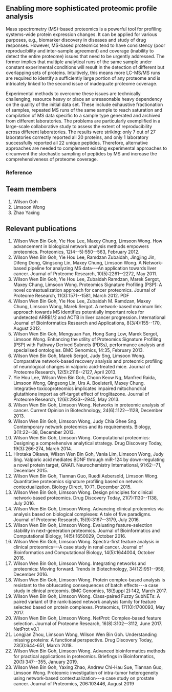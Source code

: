## Enabling more sophisticated proteomic profile analysis
Mass spectrometry (MS)-based proteomics is a powerful tool for profiling systems-wide protein expression changes. It can be applied for various purposes, e.g., biomarker discovery in diseases and study of drug responses. However, MS-based proteomics tend to have consistency (poor reproducibility and inter-sample agreement) and coverage (inability to detect the entire proteome) issues that need to be urgently addressed. The former implies that multiple analytical runs of the same sample under constant experimental conditions will result in the detection of different but overlapping sets of proteins. Intuitively, this means more LC-MS/MS runs are required to identify a sufficiently large portion of any proteome and is intricately linked to the second issue of inadequate proteome coverage.

Experimental methods to overcome these issues are technically challenging, resource heavy or place an unreasonable heavy dependency on the quality of the initial data set. These include exhaustive fractionation of samples, repeated MS runs of the same sample to reach saturation and compilation of MS data specific to a sample type generated and archived from different laboratories. The problems are particularly exemplified in a large-scale collaborative study to assess the extent of reproducibility across different laboratories. The results were striking: only 7 out of 27 laboratories correctly reported all 20 proteins, and only 1 laboratory successfully reported all 22 unique peptides. Therefore, alternative approaches are needed to complement existing experimental approaches to circumvent the stochastic sampling of peptides by MS and increase the comprehensiveness of proteome coverage.

### Reference


## Team members
1. Wilson Goh
2. Limsoon Wong
3. Zhao Yaxing

## Relevant publications
1. Wilson Wen Bin Goh, Yie Hou Lee, Maxey Chung, Limsoon Wong. How advancement in biological network analysis methods empowers proteomics. Proteomics, 12(4--5):550--563, February 2012.
2. Wilson Wen Bin Goh, Yie Hou Lee, Ramdzan Zubaidah, Jingjing Jin, Difeng Dong, Qingsong Lin, Maxey Chung, Limsoon Wong. A Network-based pipeline for analyzing MS data---An application towards liver cancer. Journal of Proteome Research, 10(5):2261--2272, May 2011.
3. Wilson Wen Bin Goh, Yie Hou Lee, Zubaidah Ramdzan, Marek Sergot, Maxey Chung, Limsoon Wong. Proteomics Signature Profiling (PSP): A novel contextualization approach for cancer proteomics. Journal of Proteome Research, 11(3):1571--1581, March 2012. PDF
4. Wilson Wen Bin Goh, Yie Hou Lee, Zubaidah M. Ramdzan, Maxey Chung, Limsoon Wong, Marek Sergot. A network-based maximum link approach towards MS identifies potentially important roles for undetected ARRB1/2 and ACTB in liver cancer progression. International Journal of Bioinformatics Research and Applications, 8(3/4):155--170, August 2012.
5. Wilson Wen Bin Goh, Mengyuan Fan, Hong Sang Low, Marek Sergot, Limsoon Wong. Enhancing the utility of Proteomics Signature Profiling (PSP) with Pathway Derived Subnets (PDSs), performance analysis and specialised ontologies. BMC Genomics, 14:35, February 2013.
6. Wilson Wen Bin Goh, Marek Sergot, Judy Sng, Limsoon Wong. Comparative network-based recovery analysis and proteomic profiling of neurological changes in valporic acid-treated mice. Journal of Proteome Research, 12(5):2116--2127, April 2013.
7. Yie Hou Lee, Wilson Wen Bin Goh, Choon Keow Ng, Manfred Raida, Limsoon Wong, Qingsong Lin, Urs A. Boelsterli, Maxey Chung. Integrative toxicoproteomics implicates impaired mitochondrial glutathione import as off-target effect of troglitazone. Journal of Proteome Research, 12(6):2933--2945, May 2013.
8. Wilson Wen Bin Goh, Limsoon Wong. Networks in proteomic analysis of cancer. Current Opinion in Biotechnology, 24(6):1122--1128, December 2013.
9. Wilson Wen Bin Goh, Limsoon Wong, Judy Chia Ghee Sng. Contemporary network proteomics and its requirements. Biology, 3(1):22--38, December 2013.
10. Wilson Wen Bin Goh, Limsoon Wong. Computational proteomics: Designing a comprehensive analytical strategy. Drug Discovery Today, 19(3):266-274, March 2014.
11. Hirotaka Oikawa, Wilson Wen Bin Goh, Vania Lim, Limsoon Wong, Judy Sng. Valporic acid mediates BDNF through miR-124 by down-regulating a novel protein target, GNAI1. Neurochemistry International, 91:62--71, December 2015.
12. Wilson Wen Bin Goh, Tiannan Guo, Ruedi Aebersold, Limsoon Wong. Quantitative proteomics signature profiling based on network contextualization. Biology Direct, 10:71. December 2015.
13. Wilson Wen Bin Goh, Limsoon Wong. Design principles for clinical network-based proteomics. Drug Discovery Today, 21(7):1130--1138, July 2016.
14. Wilson Wen Bin Goh, Limsoon Wong. Advancing clinical proteomics via analysis based on biological complexes: A tale of five paradigms. Journal of Proteome Research, 15(9):3167--3179, July 2016.
15. Wilson Wen Bin Goh, Limsoon Wong. Evaluating feature-selection stability in next-generation proteomics. Journal of Bioinformatics and Computational Biology, 14(5):1650029, October 2016.
16. Wilson Wen Bin Goh, Limsoon Wong. Spectra-first feature analysis in clinical proteomics---A case study in renal cancer. Journal of Bioinformatics and Computational Biology, 14(5):1644004, October 2016.
17. Wilson Wen Bin Goh, Limsoon Wong. Integrating networks and proteomics: Moving forward. Trends in Biotechnology, 34(12):951--959, December 2016.
18. Wilson Wen Bin Goh, Limsoon Wong. Protein complex-based analysis is resistant to the obfuscating consequences of batch effects---a case study in clinical proteomis. BMC Genomics, 18(Suppl 2):142, March 2017.
19. Wilson Wen Bin Goh, Limsoon Wong. Class-paired Fuzzy SubNETs: A paired variant of the rank-based network analysis family for feature selected based on protein complexes. Proteomics, 17(10):1700093, May 2017.
20. Wilson Wen Bin Goh, Limsoon Wong. NetProt: Complex-based feature selection. Journal of Proteome Research, 16(8):3102--3112, June 2017. NetProt v0.1
21. Longjian Zhou, Limsoon Wong, Wilson Wen Bin Goh. Understanding missing proteins: A functional perspective. Drug Discovery Today, 23(3):644-651, March 2018.
22. Wilson Wen Bin Goh, Limsoon Wong. Advanced bioinformatics methods for practical applications in proteomics. Briefings in Bioinformatics, 20(1):347--355, January 2019.
23. Wilson Wen Bin Goh, Yaxing Zhao, Andrew Chi-Hau Sue, Tiannan Guo, Limsoon Wong. Proteomic investigation of intra-tumor heterogeneity using network-based contextualization---a case study on prostate cancer. Journal of Proteomics, 206:103446, August 2019


